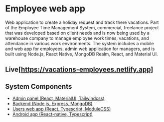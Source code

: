 # Employee web app
Web application to create a holiday request and track there vacations. Part of the Employee Time Management System,  commercial, freelance project that was developed based on client needs and is now being used by a warehouse company to manage employee work times, vacations, and attendance in various work environments. The system includes a mobile and web app for employees, admin web application for managers, and is built using Node.js, React Native, MongoDB Realm, React, and Material UI.

## Live[https://vacations-employees.netlify.app]



## System Components
- [Admin panel (React, MaterialUI, Tailwindcss)](https://github.com/pologora/magazyn_time_management)
- [Backend (Node.js, Express, MongoDB)](https://github.com/pologora/magazyn_backend)
- [Users web app (React, Typescript, ModuleCSS)](https://github.com/pologora/vacations_app)
- [Android app (React-native, Typescript)](https://github.com/pologora/employee_time_management/tree/master/mobile_app)
